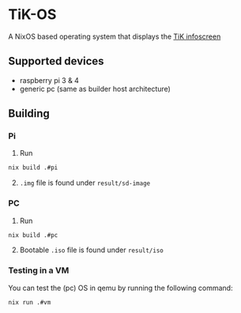 # TiK-OS

A NixOS based operating system that displays the [TiK infoscreen](https://tietokilta.fi/fi/infoscreen)

## Supported devices

- raspberry pi 3 & 4
- generic pc (same as builder host architecture)

## Building

### Pi

1. Run
```sh
nix build .#pi
```
2. `.img` file is found under `result/sd-image`

### PC

1. Run
```sh
nix build .#pc
```
2. Bootable `.iso` file is found under `result/iso`

### Testing in a VM

You can test the (pc) OS in qemu by running the following command:
```sh
nix run .#vm
```
